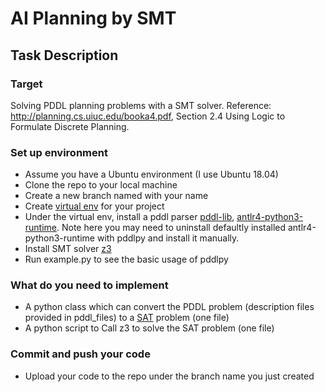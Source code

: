 # AI Planning by SMT

## Task Description
### Target
Solving PDDL planning problems with a SMT solver. Reference: http://planning.cs.uiuc.edu/booka4.pdf, Section 2.4 Using 
Logic to Formulate Discrete Planning.

### Set up environment
- Assume you have a Ubuntu environment (I use Ubuntu 18.04)
- Clone the repo to your local machine
- Create a new branch named with your name
- Create [virtual env](https://virtualenv.pypa.io/en/latest/) for your project
- Under the virtual env, install a pddl parser [pddl-lib](https://github.com/hfoffani/pddl-lib), [antlr4-python3-runtime](https://pypi.org/project/antlr4-python3-runtime/). 
Note here you may need to uninstall defaultly installed antlr4-python3-runtime with pddlpy and install it manually.
- Install SMT solver [z3](https://github.com/Z3Prover/z3)
- Run example.py to see the basic usage of pddlpy

### What do you need to implement
- A python class which can convert the PDDL problem (description files provided in pddl_files) to a [SAT](https://en.wikipedia.org/wiki/Boolean_satisfiability_problem) problem (one file)
- A python script to Call z3 to solve the SAT problem (one file)

### Commit and push your code
- Upload your code to the repo under the branch name you just created

